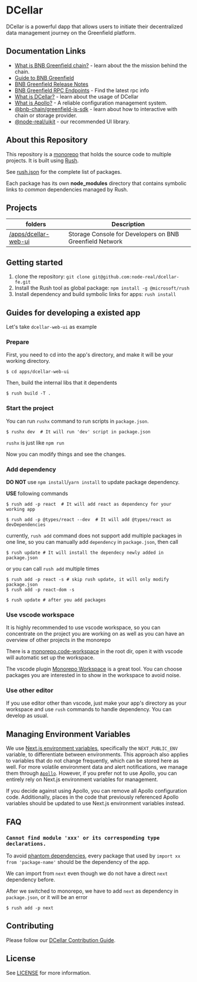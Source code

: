 # DCellar
DCellar is a powerful dapp that allows users to initiate their decentralized data management journey on the Greenfield platform.

## Documentation Links
- [What is BNB Greenfield chain?](https://github.com/bnb-chain/greenfield-whitepaper) - learn about the the mission behind the chain.
- [Guide to BNB Greenfield](https://docs.bnbchain.org/greenfield-docs/docs/guide/home)
- [BNB Greenfield Release Notes](https://docs.bnbchain.org/greenfield-docs/docs/release-notes/releaseNotes/#greenfield-v023---testnet-maintenance-upgrade-reset)
- [BNB Greenfield RPC Endpoints](https://docs.bnbchain.org/greenfield-docs/docs/api/endpoints/) - Find the latest rpc info
- [What is DCellar?](https://docs.nodereal.io/docs/dcellar-get-started) - learn about the usage of DCellar
- [What is Apollo?](https://github.com/apolloconfig/apollo) - A reliable configuration management system.
- [@bnb-chain/greenfield-js-sdk](https://docs.bnbchain.org/greenfield-js-sdk/) - learn about how to interactive with chain or storage provider.
- [@node-real/uikit](https://node-real.github.io/uikit/#/guides) - our recommended UI library.


## About this Repository

This repository is a [monorepo](https://en.wikipedia.org/wiki/Monorepo) that holds the source code to multiple projects. It is built using [Rush](http://rushjs.io/).

See [rush.json](./rush.json) for the complete list of packages.

Each package has its own **node_modules** directory that contains symbolic links to _common_ dependencies managed by Rush.

## Projects
|  folders   | Description  |
|  ----  | ----  |
| [/apps/dcellar-web-ui](./apps/dcellar-web-ui) | Storage Console for Developers on BNB Greenfield Network |


## Getting started

1. clone the repository: `git clone git@github.com:node-real/dcellar-fe.git`
2. Install the Rush tool as global package: `npm install -g @microsoft/rush`
3. Install dependency and build symbolic links for apps: `rush install`


## Guides for developing a existed app

Let's take `dcellar-web-ui` as example

### Prepare

First, you need to cd into the app's directory, and make it will be your working directory.

```shell
$ cd apps/dcellar-web-ui
```

Then, build the internal libs that it dependents

```shell
$ rush build -T .
```

### Start the project

You can run `rushx` command to run scripts in `package.json`.

```shell
$ rushx dev  # It will run 'dev' script in package.json
```

`rushx` is just like `npm run`

Now you can modify things and see the changes.



### Add dependency

**DO NOT** use `npm install`/`yarn install` to update package dependency.

**USE** following commands

```shell
$ rush add -p react  # It will add react as dependency for your working app

$ rush add -p @types/react --dev  # It will add @types/react as devDependencies

```

currently, `rush add` command does not support add multiple packages in one line,
so you can manually add `dependency` in `package.json`, then call

```shell
$ rush update # It will install the dependecy newly added in package.json
```

or you can call `rush add` multiple times

```shell
$ rush add -p react -s # skip rush update, it will only modify package.json
$ rush add -p react-dom -s

$ rush update # after you add packages
```

### Use vscode workspace

It is highly recommended to use vscode workspace, so you can concentrate on the project you are working on as well as you can have an overview of other projects in the monorepo

There is a [monorepo.code-workspace](./monorepo.code-workspace) in the root dir, open it with vscode will automatic set up the workspace.

The vscode plugin [Monorepo Workspace](https://marketplace.visualstudio.com/items?itemName=folke.vscode-monorepo-workspace) is a great tool. You can choose packages you are interested in to show in the workspace to avoid noise.

### Use other editor

If you use editor other than vscode, just make your app's directory as your workspace and use `rush` commands to handle dependency. You can develop as usual.

## Managing Environment Variables
We use [Next.js environment variables](https://nextjs.org/docs/pages/building-your-application/configuring/environment-variables), specifically the `NEXT_PUBLIC_ENV` variable, to differentiate between environments. This approach also applies to variables that do not change frequently, which can be stored here as well. For more volatile environment data and alert notifications, we manage them through [`Apollo`](https://www.apolloconfig.com/#/). However, if you prefer not to use Apollo, you can entirely rely on Next.js environment variables for management.

If you decide against using Apollo, you can remove all Apollo configuration code. Additionally, places in the code that previously referenced Apollo variables should be updated to use Next.js environment variables instead.


## FAQ

### `Cannot find module 'xxx' or its corresponding type declarations.`

To avoid [phantom dependencies](https://rushjs.io/pages/advanced/phantom_deps/), every package that used by `import xx from 'package-name'` should be the dependency of the app.

We can import from `next` even though we do not have a direct `next` dependency before.

After we switched to monorepo, we have to add `next` as dependency in `package.json`, or it will be an error

```shell
$ rush add -p next
```

## Contributing
Please follow our [DCellar Contribution Guide](./CONTRIBUTING.md).


## License
See [LICENSE](./LICENSE) for more information.